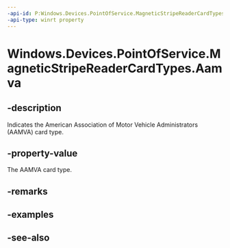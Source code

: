 ```yaml
---
-api-id: P:Windows.Devices.PointOfService.MagneticStripeReaderCardTypes.Aamva
-api-type: winrt property
---
```


<!-- Property syntax
public uint Aamva { get; }
-->

# Windows.Devices.PointOfService.MagneticStripeReaderCardTypes.Aamva

## -description
Indicates the American Association of Motor Vehicle Administrators (AAMVA) card type.

## -property-value
The AAMVA card type.

## -remarks

## -examples

## -see-also

